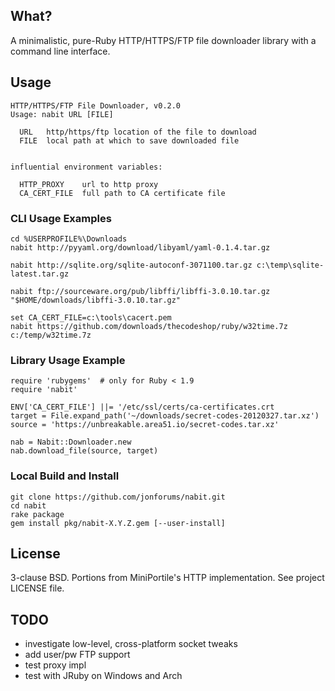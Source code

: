 ## What?

A minimalistic, pure-Ruby HTTP/HTTPS/FTP file downloader library with a command
line interface.

## Usage

    HTTP/HTTPS/FTP File Downloader, v0.2.0
    Usage: nabit URL [FILE]

      URL   http/https/ftp location of the file to download
      FILE  local path at which to save downloaded file


    influential environment variables:

      HTTP_PROXY    url to http proxy
      CA_CERT_FILE  full path to CA certificate file

### CLI Usage Examples

    cd %USERPROFILE%\Downloads
    nabit http://pyyaml.org/download/libyaml/yaml-0.1.4.tar.gz

    nabit http://sqlite.org/sqlite-autoconf-3071100.tar.gz c:\temp\sqlite-latest.tar.gz

    nabit ftp://sourceware.org/pub/libffi/libffi-3.0.10.tar.gz "$HOME/downloads/libffi-3.0.10.tar.gz"

    set CA_CERT_FILE=c:\tools\cacert.pem
    nabit https://github.com/downloads/thecodeshop/ruby/w32time.7z c:/temp/w32time.7z

### Library Usage Example

    require 'rubygems'  # only for Ruby < 1.9
    require 'nabit'

    ENV['CA_CERT_FILE'] ||= '/etc/ssl/certs/ca-certificates.crt
    target = File.expand_path('~/downloads/secret-codes-20120327.tar.xz')
    source = 'https://unbreakable.area51.io/secret-codes.tar.xz'

    nab = Nabit::Downloader.new
    nab.download_file(source, target)

### Local Build and Install

    git clone https://github.com/jonforums/nabit.git
    cd nabit
    rake package
    gem install pkg/nabit-X.Y.Z.gem [--user-install]

## License

3-clause BSD. Portions from MiniPortile's HTTP implementation. See project LICENSE file.

## TODO

* investigate low-level, cross-platform socket tweaks
* add user/pw FTP support
* test proxy impl
* test with JRuby on Windows and Arch
